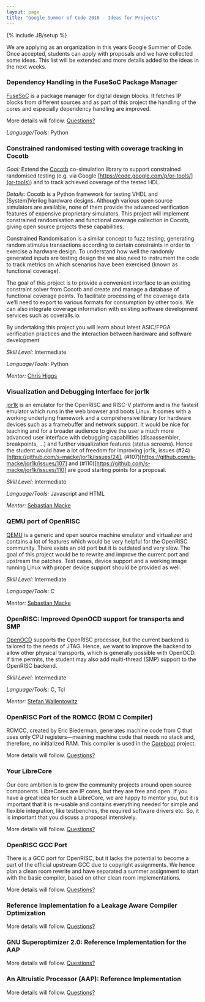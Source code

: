 ```yaml
---
layout: page
title: "Google Summer of Code 2016 - Ideas for Projects"
---
```

{% include JB/setup %}

We are applying as an organization in this years Google Summer of
Code. Once accepted, students can apply with proposals and we have
collected some ideas. This list will be extended and more details
added to the ideas in the next weeks.

### Dependency Handling in the FuseSoC Package Manager

[FuseSoC](https://github.com/olofk/fusesoc) is a package manager for
digital design blocks. It fetches IP blocks from different sources and
as part of this project the handling of the cores and especially
dependency handling are improved.

More details will
follow. [Questions?](mailto:gsoc@fossi-foundation.org)

*Language/Tools:* Python

### Constrained randomised testing with coverage tracking in Cocotb

*Goal:* Extend the [Cocotb](http://potential.ventures/cocotb/) co-simulation
library to support constrained randomised testing (e.g. via Google
[https://code.google.com/p/or-tools/](or-tools)) and to track achieved
coverage of the tested HDL.

*Details:* Cocotb is a Python framework for testing VHDL and
 [System]Verilog hardware designs. Although various open source
 simulators are available, none of them provide the advanced
 verification features of expensive proprietary simulators. This
 project will implement constrained randomisation and functional
 coverage collection in Cocotb, giving open source projects these
 capabilities.

Constrained Randomisation is a similar concept to fuzz testing;
generating random stimulus transactions according to certain
constraints in order to exercise a hardware design. To understand how
well the randomly generated inputs are testing design the we also need
to instrument the code to track metrics on which scenarios have been
exercised (known as functional coverage).

The goal of this project is to provide a convenient interface to an
existing constraint solver from Cocotb and create and manage a
database of functional coverage points. To facilitate processing of
the coverage data we’ll need to export to various formats for
consumption by other tools. We can also integrate coverage information
with existing software development services such as coveralls.io.

By undertaking this project you will learn about latest ASIC/FPGA
verification practices and the interaction between hardware and
software development

*Skill Level:* Intermediate

*Language/Tools:* Python

*Mentor:* [Chris Higgs](mailto:chris.higgs@potentialventures.com)

### Visualization and Debugging Interface for jor1k

[jor1k](https://github.com/s-macke/jor1k) is an emulator for the
OpenRISC and RISC-V platform and is the fastest emulator which runs in
the web browser and boots Linux. It comes with a working underlying
framework and a comprehensive library for hardware devices such as a
framebuffer and network support. It would be nice for teaching and for
a broader audience to give the user a much more advanced user
interface with debugging capabilities (disaassembler, breakpoints,
...) and further visualization features (status screens). Hence the
student would have a lot of freedom for improving jor1k, issues
(#24)[https://github.com/s-macke/jor1k/issues/24],
(#107)[https://github.com/s-macke/jor1k/issues/107] and
(#110)[https://github.com/s-macke/jor1k/issues/110] are good starting
points for a proposal.

*Skill Level:* Intermediate

*Language/Tools:* Javascript and HTML

*Mentor:* [Sebastian Macke](mailto:sebastian@macke.de)

### QEMU port of OpenRISC

[QEMU](http://wiki.qemu.org/Main_Page) is a generic and open source
machine emulator and virtualizer and contains a lot of features which
would be very helpful for the OpenRISC community. There exists an old
port but it is outdated and very slow.  The goal of this project would
be to rewrite and improve the current port and upstream the
patches. Test cases, device support and a working image running Linux
with proper device support should be provided as well.

*Skill Level:* Intermediate

*Language/Tools:* C

*Mentor:* [Sebastian Macke](mailto:sebastian@macke.de)

### OpenRISC: Improved OpenOCD support for transports and SMP

[OpenOCD](http://openocd.org/) supports the OpenRISC processor, but
the current backend is tailored to the needs of JTAG. Hence, we want
to improve the backend to allow other physical transports, which is
generally possible with OpenOCD. If time permits, the student may also
add multi-thread (SMP) support to the OpenRISC backend.

*Skill Level:* Intermediate

*Language/Tools:* C, Tcl

*Mentor:* [Stefan Wallentowitz](mailto:stefan@wallentowitz.de)

### OpenRISC Port of the ROMCC (ROM C Compiler)

ROMCC, created by Eric Biederman, generates machine code from C that
uses only CPU registers—meaning machine code that needs no stack and,
therefore, no initialized RAM. This compiler is used in the
[Coreboot](https://www.coreboot.org/) project.

More details will
follow. [Questions?](mailto:gsoc@fossi-foundation.org)

### Your LibreCore

Our core ambition is to grow the community projects around open source
components. LibreCores are IP cores, but they are free and open. If
you have a great idea for such a LibreCore, we are happy to mentor
you, but it is important that it is re-usable and contains everything
needed for simple and flexible integration, like testbenches, the
required software drivers etc. So, it is important that you discuss a
proposal intensively.

More details will
follow. [Questions?](mailto:gsoc@fossi-foundation.org)

### OpenRISC GCC Port

There is a GCC port for OpenRISC, but it lacks the potential to become
a part of the official upstream GCC due to copyright assignments. We
hence plan a clean room rewrite and have separated a summer assignment
to start with the basic compiler, based on other clean room
implementations.

More details will
follow. [Questions?](mailto:gsoc@fossi-foundation.org)

### Reference Implementation fo a Leakage Aware Compiler Optimization

More details will
follow. [Questions?](mailto:gsoc@fossi-foundation.org)

### GNU Superoptimizer 2.0: Reference Implementation for the AAP

More details will
follow. [Questions?](mailto:gsoc@fossi-foundation.org)

### An Altruistic Processor (AAP): Reference Implementation

More details will
follow. [Questions?](mailto:gsoc@fossi-foundation.org)
